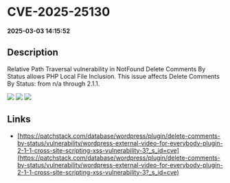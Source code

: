 # CVE-2025-25130

**2025-03-03 14:15:52**

## Description
Relative Path Traversal vulnerability in NotFound Delete Comments By Status allows PHP Local File Inclusion. This issue affects Delete Comments By Status: from n/a through 2.1.1.

![](https://img.shields.io/static/v1?label=Score&message=7.5&color=red)
![](https://img.shields.io/static/v1?label=Severity&message=HIGH&color=red)
![](https://img.shields.io/static/v1?label=CWE&message=Traversal&color=green)

## Links
- [https://patchstack.com/database/wordpress/plugin/delete-comments-by-status/vulnerability/wordpress-external-video-for-everybody-plugin-2-1-1-cross-site-scripting-xss-vulnerability-3?_s_id=cve](https://patchstack.com/database/wordpress/plugin/delete-comments-by-status/vulnerability/wordpress-external-video-for-everybody-plugin-2-1-1-cross-site-scripting-xss-vulnerability-3?_s_id=cve)
